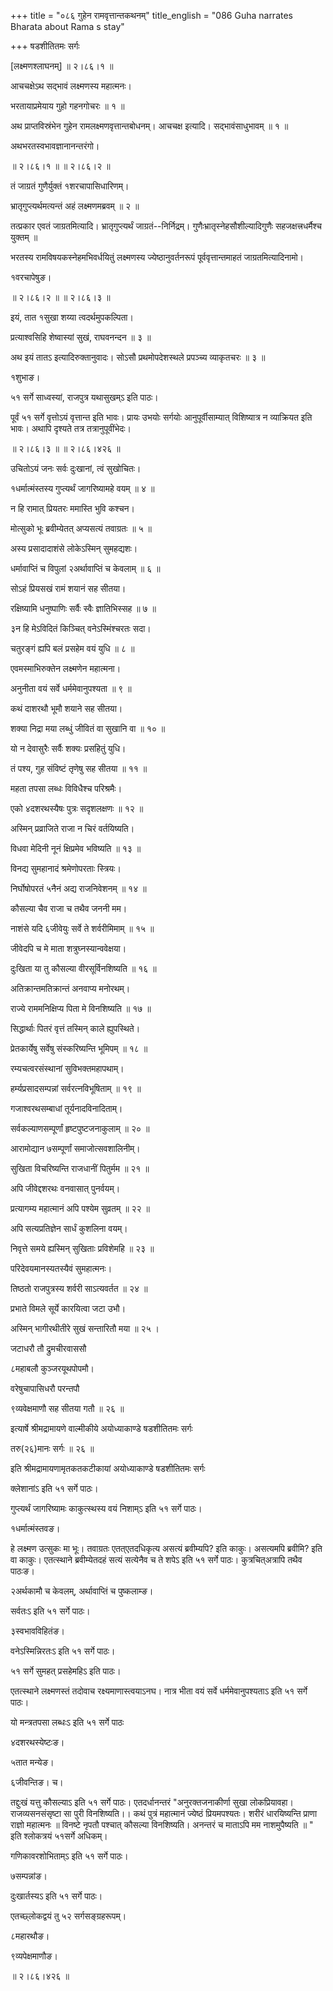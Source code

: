 +++
title = "०८६ गुहेन रामवृत्तान्तकथनम्"
title_english = "086 Guha narrates Bharata about Rama s stay"

+++
षडशीतितमः सर्गः  

\[लक्ष्मणश्लाघनम्\] ॥ २।८६।१ ॥   

आचचक्षेऽथ सद्भावं लक्ष्मणस्य महात्मनः।  

भरतायाप्रमेयाय गुहो गहनगोचरः  ॥  १  ॥   

अथ प्राप्तविस्रंभेन गुहेन रामलक्ष्मणवृत्तान्तबोधनम्। आचचक्ष इत्यादि। सद्भावंसाधुभावम्  ॥  १  ॥   

अथभरतस्वभावज्ञानानन्तरंगो।  

 ॥ २।८६।१ ॥  ॥ २।८६।२ ॥   

तं जाग्रतं गुणैर्युक्तं १शरचापासिधारिणम्।  

भ्रातृगुप्त्यर्थमत्यन्तं अहं लक्ष्मणमब्रवम्  ॥  २  ॥   

तत्प्रकार एवतं जाग्रतमित्यादि। भ्रातृगुप्त्यर्थं जाग्रतं--निर्निद्रम्। गुणैःभ्रातृस्नेहसौशील्यादिगुणैः सहजक्षत्त्रधर्मैश्च युक्तम् ॥   

भरतस्य रामविषयकस्नेहमभिवर्धयितुं लक्ष्मणस्य ज्येष्ठानुवर्तनरूपं पूर्ववृत्तान्तमाहतं जाग्रतमित्यादिनामो।  

१वरचापेषुङ।  

 ॥ २।८६।२ ॥  ॥ २।८६।३ ॥   

इयं, तात १सुखा शय्या त्वदर्थमुपकल्पिता।  

प्रत्याश्वसिहि शेष्वास्यां सुखं, राघवनन्दन  ॥  ३  ॥   

अथ इयं तातऽ इत्यादिरुक्तानुवादः। सोऽसौ प्रथमोपदेशस्थले प्रपञ्च्य व्याकृतचरः  ॥  ३  ॥   

१शुभाङ।  

५१ सर्गे साध्वस्यां, राजपुत्र यथासुखम्ऽ इति पाठः।  

पूर्वं ५१ सर्गे वृत्तोऽयं वृत्तान्त इति भावः। प्रायः उभयोः सर्गयोः आनुपूर्वीसाम्यात् विशिष्यात्र न व्याक्रियत इति भावः। अथापि दृश्यते तत्र तत्रानुपूवींभेदः।  

 ॥ २।८६।३ ॥  ॥ २।८६।४२६ ॥   

उचितोऽयं जनः सर्वः दुःखानां, त्वं सुखोचितः।  

१धर्मात्मंस्तस्य गुप्त्यर्थं जागरिष्यामहे वयम्  ॥  ४  ॥   

न हि रामात् प्रियतरः ममास्ति भुवि कश्चन।  

मोत्सुको भूः ब्रवीम्येतत् अप्यसत्यं तवाग्रतः  ॥  ५  ॥   

अस्य प्रसादादाशंसे लोकेऽस्मिन् सुमहद्यशः।  

धर्मावाप्तिं च विपुलां २अर्थावाप्तिं च केवलाम्  ॥  ६  ॥   

सोऽहं प्रियसखं रामं शयानं सह सीतया।  

रक्षिष्यामि धनुष्पाणिः सर्वैः स्वैः ज्ञातिभिस्सह  ॥  ७  ॥   

३न हि मेऽविदितं किञ्चित् वनेऽस्मिंश्चरतः सदा।  

चतुरङ्गं ह्यपि बलं प्रसहेम वयं युधि  ॥  ८  ॥   

एवमस्माभिरुक्तेन लक्ष्मणेन महात्मना।  

अनुनीता वयं सर्वे धर्ममेवानुपश्यता  ॥  ९  ॥   

कथं दाशरथौ भूमौ शयाने सह सीतया।  

शक्या निद्रा मया लब्धुं जीवितं वा सुखानि वा  ॥  १०  ॥   

यो न देवासुरैः सर्वैः शक्यः प्रसहितुं युधि।  

तं पश्य, गुह संविष्टं तृणेषु सह सीतया  ॥  ११  ॥   

महता तपसा लब्धः विविधैश्च परिश्रमैः।  

एको ४दशरथस्यैषः पुत्रः सदृशलक्षणः  ॥  १२  ॥   

अस्मिन् प्रव्राजिते राजा न चिरं वर्तयिष्यति।  

विधवा मेदिनी नूनं क्षिप्रमेव भविष्यति  ॥  १३  ॥   

विनद्य सुमहानादं श्रमेणोपरताः स्त्रियः।  

निर्घोषोपरतं ५नैनं अद्य राजनिवेशनम्  ॥  १४  ॥   

कौसल्या चैव राजा च तथैव जननी मम।  

नाशंसे यदि ६जीवेयुः सर्वे ते शर्वरीमिमाम्  ॥  १५  ॥   

जीवेदपि च मे माता शत्रुघ्नस्यान्ववेक्षया।  

दुःखिता या तु कौसल्या वीरसूर्विनशिष्यति  ॥  १६  ॥   

अतिक्रान्तमतिक्रान्तं अनवाप्य मनोरथम्।  

राज्ये राममनिक्षिप्य पिता मे विनशिष्यति  ॥  १७  ॥   

सिद्धार्थाः पितरं वृत्तं तस्मिन् काले ह्युपस्थिते।  

प्रेतकार्येषु सर्वेषु संस्करिष्यन्ति भूमिपम्  ॥  १८  ॥   

रम्यचत्वरसंस्थानां सुविभक्तमहापथाम्।  

हर्म्यप्रसादसम्पन्नां सर्वरत्नविभूषिताम्  ॥  १९  ॥   

गजाश्वरथसम्बाधां तूर्यनादविनादिताम्।  

सर्वकल्याणसम्पूर्णां हृष्टपुष्टजनाकुलाम्  ॥  २०  ॥   

आरामोद्यान ७सम्पूर्णां समाजोत्सवशालिनीम्।  

सुखिता विचरिष्यन्ति राजधानीं पितुर्मम  ॥  २१  ॥   

अपि जीवेद्दशरथः वनवासात् पुनर्वयम्।  

प्रत्यागम्य महात्मानं अपि पश्येम सुव्रतम्  ॥  २२  ॥   

अपि सत्यप्रतिज्ञेन सार्धं कुशलिना वयम्।  

निवृत्ते समये ह्यस्मिन् सुखिताः प्रविशेमहि  ॥  २३  ॥   

परिदेवयमानस्यतस्यैवं सुमहात्मनः।  

तिष्ठतो राजपुत्रस्य शर्वरी साऽत्यवर्तत  ॥  २४  ॥   

प्रभाते विमले सूर्ये कारयित्वा जटा उभौ।  

अस्मिन् भागीरथीतीरे सुखं सन्तारितौ मया  ॥  २५ ।  

जटाधरौ तौ द्रुमचीरवाससौ  

८महाबलौ कुञ्जरयूथपोपमौ।  

वरेषुचापासिधरौ परन्तपौ  

९व्यवेक्षमाणौ सह सीतया गतौ  ॥  २६  ॥   

इत्यार्षे श्रीमद्रामायणे वाल्मीकीये अयोध्याकाण्डे षडशीतितमः सर्गः  

तरु(२६)मानः सर्गः  ॥  २६  ॥   

इति श्रीमद्रामायणामृतकतकटीकायां अयोध्याकाण्डे षडशीतितमः सर्गः  

क्लेशानांऽ इति ५१ सर्गे पाठः।  

गुप्त्यर्थं जागरिष्यामः काकुत्स्थस्य वयं निशाम्ऽ इति ५१ सर्गे पाठः।  

१धर्मात्मंस्तवङ।  

हे लक्ष्मण उत्सुकः मा भूः। तवाग्रतः एतत्एतदधिकृत्य असत्यं ब्रवीम्यपि? इति काकुः। असत्यमपि ब्रवीमि? इति वा काकुः। एतत्स्थाने ब्रवीम्येतदहं सत्यं सत्येनैव च ते शपेऽ इति ५१ सर्गे पाठः। कुत्रचित्अत्रापि तथैव पाठःङ।  

२अर्थकामौ च केवलम्, अर्थावाप्तिं च पुष्कलाम्ङ।  

सर्वतःऽ इति ५१ सर्गे पाठः।  

३स्वभावविहितंङ।  

वनेऽस्मिन्निरतःऽ इति ५१ सर्गे पाठः।  

५१ सर्गे सुमहत् प्रसहेमहिऽ इति पाठः।  

एतत्स्थाने लक्ष्मणस्तं तदोवाच रक्ष्यमाणास्त्वयाऽनघ। नात्र भीता वयं सर्वे धर्ममेवानुपश्यताऽ इति ५१ सर्गे पाठः।  

यो मन्त्रतपसा लब्धःऽ इति ५१ सर्गे पाठः  

४दशरथस्येष्टःङ।  

५तात मन्येङ।  

६जीवन्तिङ। च।  

तद्दुःखं यत्तु कौसल्याऽ इति ५१ सर्गे पाठः। एतदर्धानन्तरं "अनुरक्तजनाकीर्णा सुखा लोकप्रियावहा। राजव्यसनसंसृष्टा सा पुरी विनशिष्यति।। कथं पुत्रं महात्मानं ज्येष्ठं प्रियमपश्यतः। शरीरं धारयिष्यन्ति प्राणा राज्ञो महात्मनः ॥  विनष्टे नृपतौ पश्चात् कौसल्या विनशिष्यति। अनन्तरं च माताऽपि मम नाशमुपैष्यति ॥ " इति श्लोकत्रयं ५१सर्गे अधिकम्।  

गणिकावरशोभिताम्ऽ इति ५१ सर्गे पाठः।  

७सम्पन्नांङ।  

दुःखार्तस्यऽ इति ५१ सर्गे पाठः।  

एतच्छ्लोकद्वयं तु ५२ सर्गसङ्ग्रहरूपम्।  

८महारथौङ।  

९व्यपेक्षमाणौङ।  

 ॥ २।८६।४२६ ॥   


